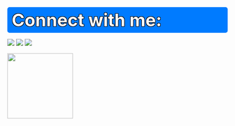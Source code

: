 


<div style="font-size: 40px; font-weight: bold; margin-bottom: 10px; background-color: #007bff; color: white; padding: 5px 10px; border-radius: 5px; text-shadow: -1px -1px 0 #000, 1px -1px 0 #000, -1px 1px 0 #000, 1px 1px 0 #000;">Connect with me:</div>

[<img src="https://img.icons8.com/color/48/000000/linkedin.png"/>](https://www.linkedin.com/in/fred-clay-182745273/)
[<img src="https://img.icons8.com/color/48/000000/twitter--v1.png"/>](https://twitter.com/fclay1977)
[<img src="https://img.icons8.com/fluent/48/000000/instagram-new.png"/>](https://www.instagram.com/fred.clay1977/)

[<img src="https://img.shields.io/badge/AllMyLinks-blue?style=for-the-badge&logo=allmylinks&logoColor=white" width="150"/>](https://www.linkedin.com/in/fred-clay-182745273/)






